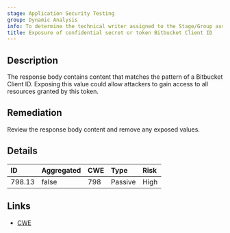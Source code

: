 ```yaml
---
stage: Application Security Testing
group: Dynamic Analysis
info: To determine the technical writer assigned to the Stage/Group associated with this page, see https://handbook.gitlab.com/handbook/product/ux/technical-writing/#assignments
title: Exposure of confidential secret or token Bitbucket Client ID
---
```


## Description

The response body contains content that matches the pattern of a Bitbucket Client ID.
Exposing this value could allow attackers to gain access to all resources granted by this token.

## Remediation

Review the response body content and remove any exposed values.

## Details

| ID | Aggregated | CWE | Type | Risk |
|:---|:-----------|:----|:-----|:-----|
| 798.13 | false | 798 | Passive | High |

## Links

- [CWE](https://cwe.mitre.org/data/definitions/798.html)
